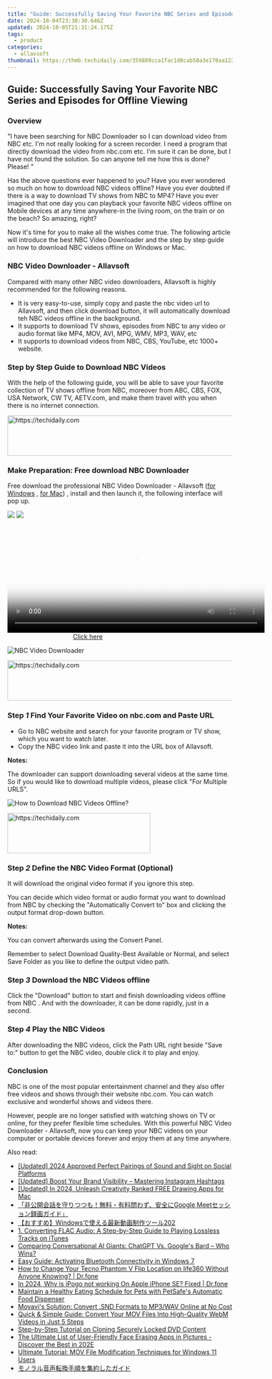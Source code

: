 ```yaml
---
title: "Guide: Successfully Saving Your Favorite NBC Series and Episodes for Offline Viewing"
date: 2024-10-04T23:30:30.646Z
updated: 2024-10-05T21:31:24.175Z
tags:
  - product
categories:
  - allavsoft
thumbnail: https://thmb.techidaily.com/359889cca1fac1d0cab50a3e170aa122469e4b901fffff3859c0a0ef7a4f048d.jpg
---
```


## Guide: Successfully Saving Your Favorite NBC Series and Episodes for Offline Viewing

### Overview

"I have been searching for NBC Downloader so I can download video from NBC etc. I'm not really looking for a screen recorder. I need a program that directly download the video from nbc.com etc. I'm sure it can be done, but I have not found the solution. So can anyone tell me how this is done? Please! "

Has the above questions ever happened to you? Have you ever wondered so much on how to download NBC videos offline? Have you ever doubted if there is a way to download TV shows from NBC to MP4? Have you ever imagined that one day you can playback your favorite NBC videos offline on Mobile devices at any time anywhere-in the living room, on the train or on the beach? So amazing, right?

Now it's time for you to make all the wishes come true. The following article will introduce the best NBC Video Downloader and the step by step guide on how to download NBC videos offline on Windows or Mac.

### NBC Video Downloader - Allavsoft

Compared with many other NBC video downloaders, Allavsoft is highly recommended for the following reasons.

* It is very easy-to-use, simply copy and paste the nbc video url to Allavsoft, and then click download button, it will automatically download teh NBC videos offline in the background.
* It supports to download TV shows, episodes from NBC to any video or audio format like MP4, MOV, AVI, MPG, WMV, MP3, WAV, etc
* It supports to download videos from NBC, CBS, YouTube, etc 1000+ website.

### Step by Step Guide to Download NBC Videos

With the help of the following guide, you will be able to save your favorite collection of TV shows offline from NBC, moreover from ABC, CBS, FOX, USA Network, CW TV, AETV.com, and make them travel with you when there is no internet connection.

<!-- affiliate ads begin -->
<a href="https://appsumo.8odi.net/c/5597632/2118311/7443" target="_top" id="2118311">
  <img src="//a.impactradius-go.com/display-ad/7443-2118311" border="0" alt="https://techidaily.com" width="728" height="90"/>
</a>
<img height="0" width="0" src="https://appsumo.8odi.net/i/5597632/2118311/7443" style="position:absolute;visibility:hidden;" border="0" />
<!-- affiliate ads end -->

### Make Preparation: Free download NBC Downloader

Free download the professional NBC Video Downloader - Allavsoft ([for Windows](https://tools.techidaily.com/allavsoft/products/) , [for Mac](https://tools.techidaily.com/allavsoft/products/)) , install and then launch it, the following interface will pop up.

[![](https://www.allavsoft.com/how-to/../images/how-to/free-download-win.jpg)](https://tools.techidaily.com/allavsoft/products/) [![](https://www.allavsoft.com/how-to/../images/how-to/free-download-mac.jpg)](https://tools.techidaily.com/allavsoft/products/)

<!-- affiliate ads begin -->
<span id="1982596">
					<video width="576" height="240" style="cursor:pointer"
           poster="//a.impactradius-go.com/display-clicktoplayimage/1982596.png"
           onclick="if(!this.playClicked){this.play();this.setAttribute('controls',true);this.playClicked=true;}">
	   <source src="//a.impactradius-go.com/display-ad/22993-1982596">
	   <img src="//a.impactradius-go.com/display-clicktoplayimage/1982596.png" style="border: none; height: 100%; width: 100%; object-fit: contain">
	</video>
	<div style="width:360px;text-align:center"><a href="javascript:window.open(decodeURIComponent('https%3A%2F%2Fhomestyler.sjv.io%2Fc%2F5597632%2F1982596%2F22993'), '_blank');void(0);">Click here</a></div>
</span>
<img height="0" width="0" src="https://imp.pxf.io/i/5597632/1982596/22993" style="position:absolute;visibility:hidden;" border="0" />
<!-- affiliate ads end -->

![NBC Video Downloader](https://www.allavsoft.com/how-to/../images/allavsoft/screen-shot-600.jpg)

<!-- affiliate ads begin -->
<a href="https://unicoeye.pxf.io/c/5597632/2134498/18498" target="_top" id="2134498">
  <img src="//a.impactradius-go.com/display-ad/18498-2134498" border="0" alt="https://techidaily.com" width="720" height="90"/>
</a>
<img height="0" width="0" src="https://unicoeye.pxf.io/i/5597632/2134498/18498" style="position:absolute;visibility:hidden;" border="0" />
<!-- affiliate ads end -->

### Step _1_ Find Your Favorite Video on nbc.com and Paste URL

* Go to NBC website and search for your favorite program or TV show, which you want to watch later.
* Copy the NBC video link and paste it into the URL box of Allavsoft.

**Notes:**

The downloader can support downloading several videos at the same time. So if you would like to download multiple videos, please click "For Multiple URLS".

![How to Download NBC Videos Offline?](https://www.allavsoft.com/how-to/../images/how-to/download-nbc-videos/download-nbc-videos.jpg)

<!-- affiliate ads begin -->
<a href="https://aligracehair.sjv.io/c/5597632/2135371/19272" target="_top" id="2135371">
  <img src="//a.impactradius-go.com/display-ad/19272-2135371" border="0" alt="https://techidaily.com" width="320" height="90"/>
</a>
<img height="0" width="0" src="https://aligracehair.sjv.io/i/5597632/2135371/19272" style="position:absolute;visibility:hidden;" border="0" />
<!-- affiliate ads end -->

### Step _2_ Define the NBC Video Format (Optional)

It will download the original video format if you ignore this step.

You can decide which video format or audio format you want to download from NBC by checking the "Automatically Convert to" box and clicking the output format drop-down button.

**Notes:**

You can convert afterwards using the Convert Panel.

Remember to select Download Quality-Best Available or Normal, and select Save Folder as you like to define the output video path.

### Step _3_ Download the NBC Videos offline

Click the "Download" button to start and finish downloading videos offline from NBC . And with the downloader, it can be done rapidly, just in a second.

### Step _4_ Play the NBC Videos

After downloading the NBC videos, click the Path URL right beside "Save to:" button to get the NBC video, double click it to play and enjoy.

### Conclusion

NBC is one of the most popular entertainment channel and they also offer free videos and shows through their website nbc.com. You can watch exclusive and wonderful shows and videos there.

However, people are no longer satisfied with watching shows on TV or online, for they prefer flexible time schedules. With this powerful NBC Video Downloader - Allavsoft, now you can keep your NBC videos on your computer or portable devices forever and enjoy them at any time anywhere.

<ins class="adsbygoogle"
     style="display:block"
     data-ad-format="autorelaxed"
     data-ad-client="ca-pub-7571918770474297"
     data-ad-slot="1223367746"></ins>

<ins class="adsbygoogle"
     style="display:block"
     data-ad-client="ca-pub-7571918770474297"
     data-ad-slot="8358498916"
     data-ad-format="auto"
     data-full-width-responsive="true"></ins>

<span class="atpl-alsoreadstyle">Also read:</span>
<div><ul>
<li><a href="https://facebook-video-recording.techidaily.com/updated-2024-approved-perfect-pairings-of-sound-and-sight-on-social-platforms/"><u>[Updated] 2024 Approved Perfect Pairings of Sound and Sight on Social Platforms</u></a></li>
<li><a href="https://instagram-videos.techidaily.com/updated-boost-your-brand-visibility-mastering-instagram-hashtags/"><u>[Updated] Boost Your Brand Visibility – Mastering Instagram Hashtags</u></a></li>
<li><a href="https://fox-glue.techidaily.com/updated-in-2024-unleash-creativity-ranked-free-drawing-apps-for-mac/"><u>[Updated] In 2024, Unleash Creativity Ranked FREE Drawing Apps for Mac</u></a></li>
<li><a href="https://win-great.techidaily.com/1726030243301-google-meet/"><u>「非公開会話を守りつつも！無料・有料問わず、安全にGoogle Meetセッション録画ガイド」</u></a></li>
<li><a href="https://win-great.techidaily.com/windows202/"><u>【おすすめ】Windowsで使える最新動画制作ツール202</u></a></li>
<li><a href="https://win-great.techidaily.com/1-converting-flac-audio-a-step-by-step-guide-to-playing-lossless-tracks-on-itunes/"><u>1. Converting FLAC Audio: A Step-by-Step Guide to Playing Lossless Tracks on iTunes</u></a></li>
<li><a href="https://tech-hub.techidaily.com/comparing-conversational-ai-giants-chatgpt-vs-googles-bard-who-wins/"><u>Comparing Conversational AI Giants: ChatGPT Vs. Google's Bard – Who Wins?</u></a></li>
<li><a href="https://win-howtos.techidaily.com/easy-guide-activating-bluetooth-connectivity-in-windows-7/"><u>Easy Guide: Activating Bluetooth Connectivity in Windows 7</u></a></li>
<li><a href="https://location-social.techidaily.com/how-to-change-your-tecno-phantom-v-flip-location-on-life360-without-anyone-knowing-drfone-by-drfone-virtual-android/"><u>How to Change Your Tecno Phantom V Flip Location on life360 Without Anyone Knowing? | Dr.fone</u></a></li>
<li><a href="https://ios-pokemon-go.techidaily.com/in-2024-why-is-ipogo-not-working-on-apple-iphone-se-fixed-drfone-by-drfone-virtual-ios/"><u>In 2024, Why is iPogo not working On Apple iPhone SE? Fixed | Dr.fone</u></a></li>
<li><a href="https://buynow-info.techidaily.com/maintain-a-healthy-eating-schedule-for-pets-with-petsafes-automatic-food-dispenser/"><u>Maintain a Healthy Eating Schedule for Pets with PetSafe's Automatic Food Dispenser</u></a></li>
<li><a href="https://tech-savvy.techidaily.com/movavis-solution-convert-snd-formats-to-mp3wav-online-at-no-cost/"><u>Movavi's Solution: Convert .SND Formats to MP3/WAV Online at No Cost</u></a></li>
<li><a href="https://win-great.techidaily.com/quick-and-simple-guide-convert-your-mov-files-into-high-quality-webm-videos-in-just-5-steps/"><u>Quick & Simple Guide: Convert Your MOV Files Into High-Quality WebM Videos in Just 5 Steps</u></a></li>
<li><a href="https://win-great.techidaily.com/step-by-step-tutorial-on-cloning-securely-locked-dvd-content/"><u>Step-by-Step Tutorial on Cloning Securely Locked DVD Content</u></a></li>
<li><a href="https://win-great.techidaily.com/the-ultimate-list-of-user-friendly-face-erasing-apps-in-pictures-discover-the-best-in-202e/"><u>The Ultimate List of User-Friendly Face Erasing Apps in Pictures - Discover the Best in 202E</u></a></li>
<li><a href="https://win-great.techidaily.com/ultimate-tutorial-mov-file-modification-techniques-for-windows-11-users/"><u>Ultimate Tutorial: MOV File Modification Techniques for Windows 11 Users</u></a></li>
<li><a href="https://win-great.techidaily.com/44oi44oo44op44or6zplusz5aow6lui5oplusb5oml6acg44ks6zug57se44gx44gf44ks44kk44oj/"><u>モノラル音声転換手順を集約したガイド</u></a></li>
</ul></div>


